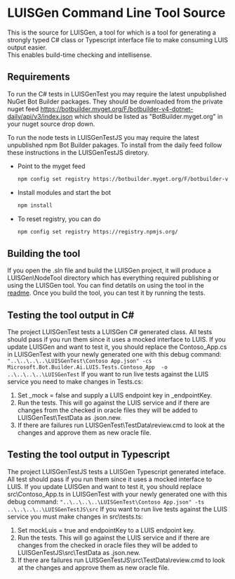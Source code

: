 # LUISGen Command Line Tool Source
This is the source for LUISGen, a tool for  which is a tool for generating a strongly typed C# class or Typescript interface file to make consuming LUIS output easier.  
This enables build-time checking and intellisense.

## Requirements
To run the C# tests in LUISGenTest you may require the latest unpubplished NuGet Bot Builder packages.  They should be downloaded from the private nuget feed
https://botbuilder.myget.org/F/botbuilder-v4-dotnet-daily/api/v3/index.json which should be listed as "BotBuilder.myget.org" in your nuget source drop down.

To run the node tests in LUISGenTestJS you may require the latest unpublished npm Bot Builder pakages. To install from the daily feed follow these instructions in the LUISGenTestJS 
diretory.
- Point to the myget feed 
    ```bash
    npm config set registry https://botbuilder.myget.org/F/botbuilder-v4-js-daily/npm/
    ```
- Install modules and start the bot
    ```bash
    npm install
    ```
- To reset registry, you can do
    ```bash
    npm config set registry https://registry.npmjs.org/
    ```

## Building the tool
If you open the .sln file and build the LUISGen project, it will produce a LUISGen\NodeTool directory which has everything required publishing or using the LUISGen tool. 
You can find detatils on using the tool  in the [readme](LUISGen\NodeTool\readme.md).  Once you build the tool, you can test it by running the tests.

## Testing the tool output in C#
The project LUISGenTest tests a LUISGen C# generated class.  All tests should pass if you run them since it uses a mocked interface to LUIS. 
If you update LUISGen and want to test it, you should replace the Contoso_App.cs in LUISGenTest with your newly generated one with this debug command:
`"..\..\..\..\LUISGenTest\Contoso App.json" -cs Microsoft.Bot.Builder.Ai.LUIS.Tests.Contoso_App  -o ..\..\..\..\LUISGenTest`
If you want to run live tests against the LUIS service you need to make changes in Tests.cs:
1) Set _mock = false and supply a LUIS endpoint key in _endpointKey.
2) Run the tests.  This will go against the LUIS service and if there are changes from the checked in oracle files they will be added to LUISGenTest\TestData as <test>.json.new.
3) If there are failures run LUISGenTest\TestData\review.cmd to look at the changes and approve them as new oracle file.

## Testing the tool output in Typescript
The project LUISGenTestJS tests a LUISGen Typescript generated inteface.  All test should pass if you run them since it uses a mocked interface to LUIS.
If you update LUISGen and want to test it, you should replace src\Contoso_App.ts in LUISGenTest with your newly generated one with this debug command:
`"..\..\..\..\LUISGenTest\Contoso App.json" -ts ..\..\..\..\LUISGenTestJS\src`
If you want to run live tests against the LUIS service you must make changes in src\tests.ts:
1) Set mockLuis = true and endpointKey to a LUIS endpoint key. 
2) Run the tests.  This will go against the LUIS service and if there are changes from the checked in oracle files they will be added to LUISGenTestJS\src\TestData as <test>.json.new.
3) If there are failures run LUISGenTestJS\src\TestData\review.cmd to look at the changes and approve them as new oracle file.
